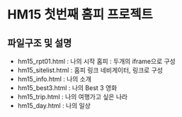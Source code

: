 # HM15 첫번째 홈피 프로젝트

## 파일구조 및 설명
* hm15_rpt01.html : 나의 시작 홈피 : 두개의 iframe으로 구성
* hm15_sitelist.html : 홈피 링크 네비게이터, 링크로 구성
* hm15_info.html : 나의 소개
* hm15_best3.html : 나의 Best 3 영화
* hm15_trip.html : 나의 여행가고 싶은 나라 
* hm15_day.html : 나의 일상
